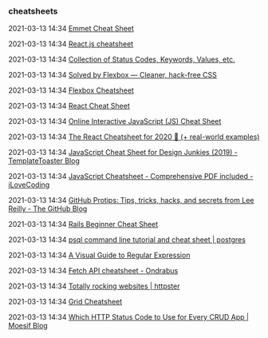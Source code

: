 ###  cheatsheets

2021-03-13 14:34 [Emmet Cheat Sheet](https://docs.emmet.io/cheat-sheet/)

2021-03-13 14:34 [React.js cheatsheet](https://devhints.io/react)

2021-03-13 14:34 [Collection of Status Codes, Keywords, Values, etc.](https://copypastelist.com/tech/)

2021-03-13 14:34 [Solved by Flexbox — Cleaner, hack-free CSS](https://philipwalton.github.io/solved-by-flexbox/)

2021-03-13 14:34 [Flexbox Cheatsheet](https://darekkay.com/dev/flexbox-cheatsheet.html)

2021-03-13 14:34 [React Cheat Sheet](https://reactcheatsheet.com/)

2021-03-13 14:34 [Online Interactive JavaScript (JS) Cheat Sheet](https://htmlcheatsheet.com/js/#)

2021-03-13 14:34 [The React Cheatsheet for 2020 📄 (+ real-world examples)](https://www.freecodecamp.org/news/the-react-cheatsheet-for-2020/)

2021-03-13 14:34 [JavaScript Cheat Sheet for Design Junkies (2019) - TemplateToaster Blog](https://blog.templatetoaster.com/javascript-cheat-sheet/)

2021-03-13 14:34 [JavaScript Cheatsheet - Comprehensive PDF included - iLoveCoding](https://ilovecoding.org/blog/js-cheatsheet)

2021-03-13 14:34 [GitHub Protips: Tips, tricks, hacks, and secrets from Lee Reilly - The GitHub Blog](https://github.blog/2020-04-09-github-protips-tips-tricks-hacks-and-secrets-from-lee-reilly/)

2021-03-13 14:34 [Rails Beginner Cheat Sheet](http://www.pragtob.info/rails-beginner-cheatsheet/)

2021-03-13 14:34 [psql command line tutorial and cheat sheet | postgres](https://tomcam.github.io/postgres/)

2021-03-13 14:34 [A Visual Guide to Regular Expression](https://amitness.com/regex/)

2021-03-13 14:34 [Fetch API cheatsheet - Ondrabus](https://ondrabus.com/fetch-api-cheatsheet)

2021-03-13 14:34 [Totally rocking websites | httpster](https://httpster.net/2020/dec/)

2021-03-13 14:34 [Grid Cheatsheet](https://yoksel.github.io/grid-cheatsheet/)

2021-03-13 14:34 [Which HTTP Status Code to Use for Every CRUD App | Moesif Blog](https://www.moesif.com/blog/technical/api-design/Which-HTTP-Status-Code-To-Use-For-Every-CRUD-App/)



